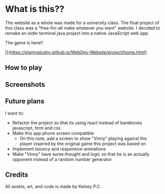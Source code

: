# What is this??

The website as a whole was made for a university class. The final project of this class was a "free-for-all make whatever you want" website. I decided to remake an older terminal java project into a native JavaScript web app.

The game is here!!

[]{https://plantyplushy.github.io/WebDev-Website/project/home.html}

## How to play

## Screenshots

## Future plans

I want to:
- Refactor the project so that its using react instead of barebones javascript, html and css
- Make this app phone screen compatible
  - On this note, add a screen to show "Vinny" playing against the player inspired by the original game this project was based on 
- Implement bouncy and responsive animations
- Make "Vinny" have some thought and logic so that he is an actually opponent instead of a random number generator

## Credits

All assets, art, and code is made by Kelsey P.C.
